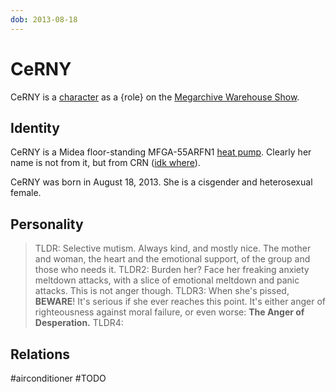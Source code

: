 ```yaml
---
dob: 2013-08-18
---
```

# CeRNY

CeRNY is a [character](Characters.md) as a {role} on the [Megarchive Warehouse Show](Megarchive%20Warehouse%20Show.md).
## Identity

CeRNY is a Midea floor-standing MFGA-55ARFN1 [heat pump](Air%20Conditioners.md). Clearly her name is not from it, but from CRN ([idk where](void:not)).

CeRNY was born in August 18, 2013. She is a cisgender and heterosexual female.

## Personality

> TLDR: Selective mutism. Always kind, and mostly nice. The mother and woman, the heart and the emotional support, of the group and those who needs it.
> TLDR2: Burden her? Face her freaking anxiety meltdown attacks, with a slice of emotional meltdown and panic attacks. This is not anger though.
> TLDR3: When she's pissed, **BEWARE**! It's serious if she ever reaches this point. It's either anger of righteousness against moral failure, or even worse: **The Anger of Desperation.**
> TLDR4: 


## Relations

#airconditioner #TODO 